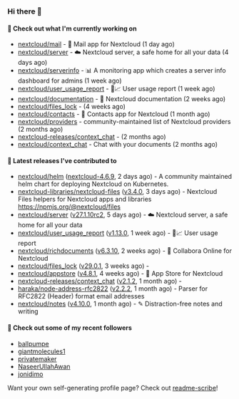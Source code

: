 ### Hi there 👋

#### 👷 Check out what I'm currently working on

- [nextcloud/mail](https://github.com/nextcloud/mail) - 💌 Mail app for Nextcloud (1 day ago)
- [nextcloud/server](https://github.com/nextcloud/server) - ☁️ Nextcloud server, a safe home for all your data (4 days ago)
- [nextcloud/serverinfo](https://github.com/nextcloud/serverinfo) - 📊 A monitoring app which creates a server info dashboard for admins (1 week ago)
- [nextcloud/user_usage_report](https://github.com/nextcloud/user_usage_report) - 👱📈 User usage report (1 week ago)
- [nextcloud/documentation](https://github.com/nextcloud/documentation) - 📘 Nextcloud documentation (2 weeks ago)
- [nextcloud/files_lock](https://github.com/nextcloud/files_lock) -  (4 weeks ago)
- [nextcloud/contacts](https://github.com/nextcloud/contacts) - 📇 Contacts app for Nextcloud (1 month ago)
- [nextcloud/providers](https://github.com/nextcloud/providers) - community-maintained list of Nextcloud providers (2 months ago)
- [nextcloud-releases/context_chat](https://github.com/nextcloud-releases/context_chat) -  (2 months ago)
- [nextcloud/context_chat](https://github.com/nextcloud/context_chat) - Chat with your documents (2 months ago)

#### 🔭 Latest releases I've contributed to

- [nextcloud/helm](https://github.com/nextcloud/helm) ([nextcloud-4.6.9](https://github.com/nextcloud/helm/releases/tag/nextcloud-4.6.9), 2 days ago) - A community maintained helm chart for deploying Nextcloud on Kubernetes.
- [nextcloud-libraries/nextcloud-files](https://github.com/nextcloud-libraries/nextcloud-files) ([v3.4.0](https://github.com/nextcloud-libraries/nextcloud-files/releases/tag/v3.4.0), 3 days ago) - Nextcloud Files helpers for Nextcloud apps and libraries https://npmjs.org/@nextcloud/files
- [nextcloud/server](https://github.com/nextcloud/server) ([v27.1.10rc2](https://github.com/nextcloud/server/releases/tag/v27.1.10rc2), 5 days ago) - ☁️ Nextcloud server, a safe home for all your data
- [nextcloud/user_usage_report](https://github.com/nextcloud/user_usage_report) ([v1.13.0](https://github.com/nextcloud/user_usage_report/releases/tag/v1.13.0), 1 week ago) - 👱📈 User usage report
- [nextcloud/richdocuments](https://github.com/nextcloud/richdocuments) ([v6.3.10](https://github.com/nextcloud/richdocuments/releases/tag/v6.3.10), 2 weeks ago) - 📑 Collabora Online for Nextcloud
- [nextcloud/files_lock](https://github.com/nextcloud/files_lock) ([v29.0.1](https://github.com/nextcloud/files_lock/releases/tag/v29.0.1), 3 weeks ago) - 
- [nextcloud/appstore](https://github.com/nextcloud/appstore) ([v4.8.1](https://github.com/nextcloud/appstore/releases/tag/v4.8.1), 4 weeks ago) -  :convenience_store: App Store for Nextcloud
- [nextcloud-releases/context_chat](https://github.com/nextcloud-releases/context_chat) ([v2.1.2](https://github.com/nextcloud-releases/context_chat/releases/tag/v2.1.2), 1 month ago) - 
- [haraka/node-address-rfc2822](https://github.com/haraka/node-address-rfc2822) ([v2.2.2](https://github.com/haraka/node-address-rfc2822/releases/tag/v2.2.2), 1 month ago) - Parser for RFC2822 (Header) format email addresses
- [nextcloud/notes](https://github.com/nextcloud/notes) ([v4.10.0](https://github.com/nextcloud/notes/releases/tag/v4.10.0), 1 month ago) - ✎ Distraction-free notes and writing

#### 👯 Check out some of my recent followers

- [ballpumpe](https://github.com/ballpumpe)
- [giantmolecules1](https://github.com/giantmolecules1)
- [privatemaker](https://github.com/privatemaker)
- [NaseerUllahAwan](https://github.com/NaseerUllahAwan)
- [jonidimo](https://github.com/jonidimo)

Want your own self-generating profile page? Check out [readme-scribe](https://github.com/muesli/readme-scribe)!
